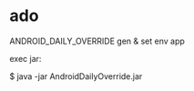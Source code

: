# ado
ANDROID_DAILY_OVERRIDE gen &amp; set env app



exec jar:

$ java -jar AndroidDailyOverride.jar
